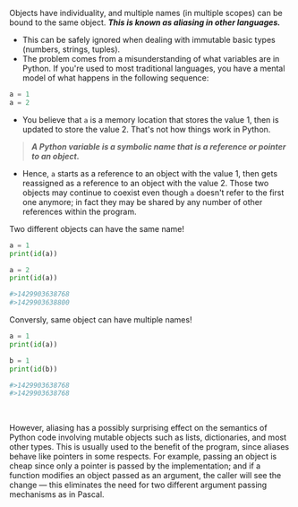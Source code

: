 
Objects have individuality, and multiple names (in multiple scopes) can be bound to the same object. ***This is known as aliasing in other languages.***

- This can be safely ignored when dealing with immutable basic types (numbers, strings, tuples). 
- The problem comes from a misunderstanding of what variables are in Python. If you're used to most traditional languages, you have a mental model of what happens in the following sequence:

```python
a = 1
a = 2
```

- You believe that `a` is a memory location that stores the value 1, then is updated to store the value 2. That's not how things work in Python. 

> ***A Python variable is a symbolic name that is a reference or pointer to an object.*** 

- Hence, `a` starts as a reference to an object with the value 1, then gets reassigned as a reference to an object with the value 2. Those two objects may continue to coexist even though `a` doesn't refer to the first one anymore; in fact they may be shared by any number of other references within the program.


Two different objects can have the same name!
```python
a = 1
print(id(a))

a = 2
print(id(a))

#>1429903638768
#>1429903638800
```

Conversly, same object can have multiple names!
```python
a = 1
print(id(a))

b = 1
print(id(b))

#>1429903638768
#>1429903638768
```
<br/>

However, aliasing has a possibly surprising effect on the semantics of Python code involving mutable objects such as lists, dictionaries, and most other types. This is usually used to the benefit of the program, since aliases behave like pointers in some respects. For example, passing an object is cheap since only a pointer is passed by the implementation; and if a function modifies an object passed as an argument, the caller will see the change — this eliminates the need for two different argument passing mechanisms as in Pascal.